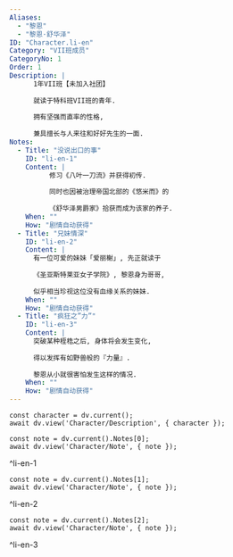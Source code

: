 ```yaml
---
Aliases:
  - "黎恩"
  - "黎恩·舒华泽"
ID: "Character.li-en"
Category: "VII班成员"
CategoryNo: 1
Order: 1
Description: |
      1年VII班【未加入社团】
      
      就读于特科班VII班的青年.
      
      拥有坚强而直率的性格,
      
      兼具擅长与人来往和好好先生的一面.
Notes:
  - Title: "没说出口的事"
    ID: "li-en-1"
    Content: |
          修习《八叶一刀流》并获得初传.
          
          同时也因被治理帝国北部的《悠米而》的
          
          《舒华泽男爵家》拾获而成为该家的养子.
    When: ""
    How: "剧情自动获得"
  - Title: "兄妹情深"
    ID: "li-en-2"
    Content: |
      有一位可爱的妹妹「爱丽榭」, 先正就读于
      
      《圣亚斯特莱亚女子学院》, 黎恩身为哥哥,
      
      似乎相当珍视这位没有血缘关系的妹妹.
    When: ""
    How: "剧情自动获得"
  - Title: "疯狂之”力”"
    ID: "li-en-3"
    Content: |
      突破某种桎梏之后, 身体将会发生变化,
      
      得以发挥有如野兽般的『力量』.
      
      黎恩从小就很害怕发生这样的情况.
    When: ""
    How: "剧情自动获得"
---
```

```dataviewjs
const character = dv.current();
await dv.view('Character/Description', { character });
```

```dataviewjs
const note = dv.current().Notes[0];
await dv.view('Character/Note', { note });
```
^li-en-1

```dataviewjs
const note = dv.current().Notes[1];
await dv.view('Character/Note', { note });
```
^li-en-2

```dataviewjs
const note = dv.current().Notes[2];
await dv.view('Character/Note', { note });
```
^li-en-3
